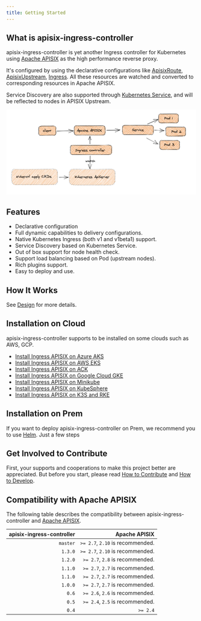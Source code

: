 ```yaml
---
title: Getting Started
---
```


<!--
#
# Licensed to the Apache Software Foundation (ASF) under one or more
# contributor license agreements.  See the NOTICE file distributed with
# this work for additional information regarding copyright ownership.
# The ASF licenses this file to You under the Apache License, Version 2.0
# (the "License"); you may not use this file except in compliance with
# the License.  You may obtain a copy of the License at
#
#     http://www.apache.org/licenses/LICENSE-2.0
#
# Unless required by applicable law or agreed to in writing, software
# distributed under the License is distributed on an "AS IS" BASIS,
# WITHOUT WARRANTIES OR CONDITIONS OF ANY KIND, either express or implied.
# See the License for the specific language governing permissions and
# limitations under the License.
#
-->

## What is apisix-ingress-controller

apisix-ingress-controller is yet another Ingress controller for Kubernetes using [Apache APISIX](https://apisix.apache.org) as the high performance reverse proxy.

It's configured by using the declarative configurations like [ApisixRoute](./concepts/apisix_route.md), [ApisixUpstream](./concepts/apisix_upstream.md), [Ingress](https://kubernetes.io/docs/concepts/services-networking/ingress/).
All these resources are watched and converted to corresponding resources in Apache APISIX.

Service Discovery are also supported through [Kubernetes Service](https://kubernetes.io/docs/concepts/services-networking/service/),
and will be reflected to nodes in APISIX Upstream.

![scene](../../assets/images/scene.png)

## Features

* Declarative configuration
* Full dynamic capabilities to delivery configurations.
* Native Kubernetes Ingress (both v1 and v1beta1) support.
* Service Discovery based on Kubernetes Service.
* Out of box support for node health check.
* Support load balancing based on Pod (upstream nodes).
* Rich plugins support.
* Easy to deploy and use.

## How It Works

See [Design](./design.md) for more details.

## Installation on Cloud

apisix-ingress-controller supports to be installed on some clouds such as AWS, GCP.

* [Install Ingress APISIX on Azure AKS](https://apisix.apache.org/docs/ingress-controller/deployments/azure)
* [Install Ingress APISIX on AWS EKS](https://apisix.apache.org/docs/ingress-controller/deployments/aws)
* [Install Ingress APISIX on ACK](https://apisix.apache.org/docs/ingress-controller/deployments/ack)
* [Install Ingress APISIX on Google Cloud GKE](https://apisix.apache.org/docs/ingress-controller/deployments/gke)
* [Install Ingress APISIX on Minikube](https://apisix.apache.org/docs/ingress-controller/deployments/minikube)
* [Install Ingress APISIX on KubeSphere](https://apisix.apache.org/docs/ingress-controller/deployments/kubesphere)
* [Install Ingress APISIX on K3S and RKE](https://apisix.apache.org/docs/ingress-controller/deployments/k3s-rke)

## Installation on Prem

If you want to deploy apisix-ingress-controller on Prem, we recommend you to use [Helm](https://helm.sh/). Just a few steps

## Get Involved to Contribute

First, your supports and cooperations to make this project better are appreciated.
But before you start, please read [How to Contribute](./contribute.md) and [How to Develop](./development.md).

## Compatibility with Apache APISIX

The following table describes the compatibility between apisix-ingress-controller and
[Apache APISIX](https://apisix.apache.org).

| apisix-ingress-controller | Apache APISIX |
| ----:| ---:|
| `master` | `>= 2.7`, `2.10` is recommended. |
| `1.3.0` | `>= 2.7`, `2.10` is recommended. |
| `1.2.0` | `>= 2.7`, `2.8` is recommended. |
| `1.1.0` | `>= 2.7`, `2.7` is recommended. |
| `1.1.0` | `>= 2.7`, `2.7` is recommended. |
| `1.0.0` | `>= 2.7`, `2.7` is recommended. |
| `0.6` | `>= 2.6`, `2.6` is recommended. |
| `0.5` | `>= 2.4`, `2.5` is recommended. |
| `0.4` |`>= 2.4`|
